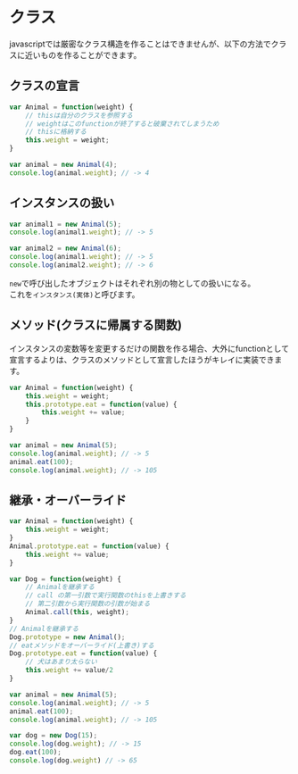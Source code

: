 # クラス

javascriptでは厳密なクラス構造を作ることはできませんが、以下の方法でクラスに近いものを作ることができます。

## クラスの宣言

```javascript
var Animal = function(weight) {
    // thisは自分のクラスを参照する
    // weightはこのfunctionが終了すると破棄されてしまうため
    // thisに格納する
    this.weight = weight;
}

var animal = new Animal(4);
console.log(animal.weight); // -> 4
```

## インスタンスの扱い
```javascript
var animal1 = new Animal(5);
console.log(animal1.weight); // -> 5

var animal2 = new Animal(6);
console.log(animal1.weight); // -> 5
console.log(animal2.weight); // -> 6
```
`new`で呼び出したオブジェクトはそれぞれ別の物としての扱いになる。  
これを`インスタンス(実体)`と呼びます。

## メソッド(クラスに帰属する関数)
インスタンスの変数等を変更するだけの関数を作る場合、大外にfunctionとして宣言するよりは、クラスのメソッドとして宣言したほうがキレイに実装できます。
```javascript
var Animal = function(weight) {
    this.weight = weight;
    this.prototype.eat = function(value) {
        this.weight += value;
    }
}

var animal = new Animal(5);
console.log(animal.weight); // -> 5
animal.eat(100);
console.log(animal.weight); // -> 105
```

## 継承・オーバーライド
```javascript
var Animal = function(weight) {
    this.weight = weight;
}
Animal.prototype.eat = function(value) {
    this.weight += value;
}

var Dog = function(weight) {
    // Animalを継承する
    // call の第一引数で実行関数のthisを上書きする
    // 第二引数から実行関数の引数が始まる
    Animal.call(this, weight);
}
// Animalを継承する
Dog.prototype = new Animal();
// eatメソッドをオーバーライド(上書き)する
Dog.prototype.eat = function(value) {
    // 犬はあまり太らない
    this.weight += value/2
}

var animal = new Animal(5);
console.log(animal.weight); // -> 5
animal.eat(100);
console.log(animal.weight); // -> 105

var dog = new Dog(15);
console.log(dog.weight); // -> 15
dog.eat(100);
console.log(dog.weight) // -> 65
```